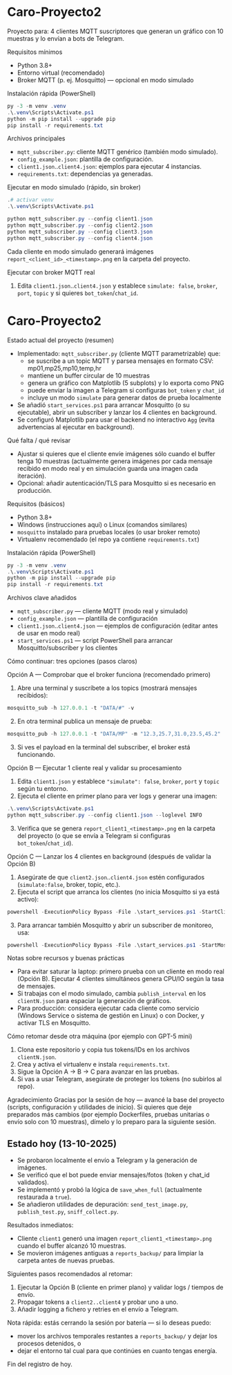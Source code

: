 # Caro-Proyecto2

Proyecto para: 4 clientes MQTT suscriptores que generan un gráfico con 10 muestras y lo envían a bots de Telegram.

Requisitos mínimos
- Python 3.8+
- Entorno virtual (recomendado)
- Broker MQTT (p. ej. Mosquitto) — opcional en modo simulado

Instalación rápida (PowerShell)
```powershell
py -3 -m venv .venv
.\.venv\Scripts\Activate.ps1
python -m pip install --upgrade pip
pip install -r requirements.txt
```

Archivos principales
- `mqtt_subscriber.py`: cliente MQTT genérico (también modo simulado).
- `config_example.json`: plantilla de configuración.
- `client1.json`..`client4.json`: ejemplos para ejecutar 4 instancias.
- `requirements.txt`: dependencias ya generadas.

Ejecutar en modo simulado (rápido, sin broker)
```powershell
.# activar venv
.\.venv\Scripts\Activate.ps1

python mqtt_subscriber.py --config client1.json
python mqtt_subscriber.py --config client2.json
python mqtt_subscriber.py --config client3.json
python mqtt_subscriber.py --config client4.json
```

Cada cliente en modo simulado generará imágenes `report_<client_id>_<timestamp>.png` en la carpeta del proyecto.

Ejecutar con broker MQTT real
1. Edita `client1.json`..`client4.json` y establece `simulate: false`, `broker`, `port`, `topic` y si quieres `bot_token`/`chat_id`.
# Caro-Proyecto2

Estado actual del proyecto (resumen)
- Implementado: `mqtt_subscriber.py` (cliente MQTT parametrizable) que:
	- se suscribe a un topic MQTT y parsea mensajes en formato CSV: mp01,mp25,mp10,temp,hr
	- mantiene un buffer circular de 10 muestras
	- genera un gráfico con Matplotlib (5 subplots) y lo exporta como PNG
	- puede enviar la imagen a Telegram si configuras `bot_token` y `chat_id`
	- incluye un modo `simulate` para generar datos de prueba localmente
- Se añadió `start_services.ps1` para arrancar Mosquitto (o su ejecutable), abrir un subscriber y lanzar los 4 clientes en background.
- Se configuró Matplotlib para usar el backend no interactivo `Agg` (evita advertencias al ejecutar en background).

Qué falta / qué revisar
- Ajustar si quieres que el cliente envíe imágenes sólo cuando el buffer tenga 10 muestras (actualmente genera imágenes por cada mensaje recibido en modo real y en simulación guarda una imagen cada iteración).
- Opcional: añadir autenticación/TLS para Mosquitto si es necesario en producción.

Requisitos (básicos)
- Python 3.8+
- Windows (instrucciones aquí) o Linux (comandos similares)
- `mosquitto` instalado para pruebas locales (o usar broker remoto)
- Virtualenv recomendado (el repo ya contiene `requirements.txt`)

Instalación rápida (PowerShell)
```powershell
py -3 -m venv .venv
.\.venv\Scripts\Activate.ps1
python -m pip install --upgrade pip
pip install -r requirements.txt
```

Archivos clave añadidos
- `mqtt_subscriber.py` — cliente MQTT (modo real y simulado)
- `config_example.json` — plantilla de configuración
- `client1.json`..`client4.json` — ejemplos de configuración (editar antes de usar en modo real)
- `start_services.ps1` — script PowerShell para arrancar Mosquitto/subscriber y los clientes

Cómo continuar: tres opciones (pasos claros)

Opción A — Comprobar que el broker funciona (recomendado primero)
1. Abre una terminal y suscríbete a los topics (mostrará mensajes recibidos):
```powershell
mosquitto_sub -h 127.0.0.1 -t "DATA/#" -v
```
2. En otra terminal publica un mensaje de prueba:
```powershell
mosquitto_pub -h 127.0.0.1 -t "DATA/MP" -m "12.3,25.7,31.0,23.5,45.2"
```
3. Si ves el payload en la terminal del subscriber, el broker está funcionando.

Opción B — Ejecutar 1 cliente real y validar su procesamiento
1. Edita `client1.json` y establece `"simulate": false`, `broker`, `port` y `topic` según tu entorno.
2. Ejecuta el cliente en primer plano para ver logs y generar una imagen:
```powershell
.\.venv\Scripts\Activate.ps1
python mqtt_subscriber.py --config client1.json --loglevel INFO
```
3. Verifica que se genera `report_client1_<timestamp>.png` en la carpeta del proyecto (o que se envía a Telegram si configuras `bot_token`/`chat_id`).

Opción C — Lanzar los 4 clientes en background (después de validar la Opción B)
1. Asegúrate de que `client2.json`..`client4.json` estén configurados (`simulate:false`, broker, topic, etc.).
2. Ejecuta el script que arranca los clientes (no inicia Mosquitto si ya está activo):
```powershell
powershell -ExecutionPolicy Bypass -File .\start_services.ps1 -StartClients
```
3. Para arrancar también Mosquitto y abrir un subscriber de monitoreo, usa:
```powershell
powershell -ExecutionPolicy Bypass -File .\start_services.ps1 -StartMosquitto -OpenSubscriber -StartClients
```

Notas sobre recursos y buenas prácticas
- Para evitar saturar la laptop: primero prueba con un cliente en modo real (Opción B). Ejecutar 4 clientes simultáneos genera CPU/IO según la tasa de mensajes.
- Si trabajas con el modo simulado, cambia `publish_interval` en los `clientN.json` para espaciar la generación de gráficos.
- Para producción: considera ejecutar cada cliente como servicio (Windows Service o sistema de gestión en Linux) o con Docker, y activar TLS en Mosquitto.

Cómo retomar desde otra máquina (por ejemplo con GPT-5 mini)
1. Clona este repositorio y copia tus tokens/IDs en los archivos `clientN.json`.
2. Crea y activa el virtualenv e instala `requirements.txt`.
3. Sigue la Opción A -> B -> C para avanzar en las pruebas.
4. Si vas a usar Telegram, asegúrate de proteger los tokens (no subirlos al repo).

Agradecimiento
Gracias por la sesión de hoy — avancé la base del proyecto (scripts, configuración y utilidades de inicio). Si quieres que deje preparados más cambios (por ejemplo Dockerfiles, pruebas unitarias o envío solo con 10 muestras), dímelo y lo preparo para la siguiente sesión.

Estado hoy (13-10-2025)
----------------------
- Se probaron localmente el envío a Telegram y la generación de imágenes.
- Se verificó que el bot puede enviar mensajes/fotos (token y chat_id validados).
- Se implementó y probó la lógica de `save_when_full` (actualmente restaurada a `true`).
- Se añadieron utilidades de depuración: `send_test_image.py`, `publish_test.py`, `sniff_collect.py`.

Resultados inmediatos:
- Cliente `client1` generó una imagen `report_client1_<timestamp>.png` cuando el buffer alcanzó 10 muestras.
- Se movieron imágenes antiguas a `reports_backup/` para limpiar la carpeta antes de nuevas pruebas.

Siguientes pasos recomendados al retomar:
1. Ejecutar la Opción B (cliente en primer plano) y validar logs / tiempos de envío.
2. Propagar tokens a `client2..client4` y probar uno a uno.
3. Añadir logging a fichero y retries en el envío a Telegram.

Nota rápida: estás cerrando la sesión por batería — si lo deseas puedo:
- mover los archivos temporales restantes a `reports_backup/` y dejar los procesos detenidos, o
- dejar el entorno tal cual para que continúes en cuanto tengas energía.

Fin del registro de hoy.

